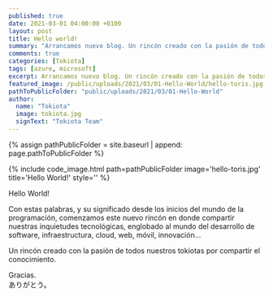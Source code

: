 ```yaml
---
published: true
date: 2021-03-01 04:00:00 +0100
layout: post 
title: Hello world!
summary: "Arrancamos nuevo blog. Un rincón creado con la pasión de todos nuestros Tokiotas por compartir conocimiento e inquietudes tecnológicas, englobado al mundo del desarrollo de software, infraestructura, cloud, web, móvil, innovación... "
comments: true
categories: [Tokiota]
tags: [azure, microsoft]
excerpt: Arrancamos nuevo blog. Un rincón creado con la pasión de todos nuestros Tokiotas por compartir el conocimiento.
featured_image: /public/uploads/2021/03/01-Hello-World/hello-toris.jpg
pathToPublicFolder: "public/uploads/2021/03/01-Hello-World"
author:
  name: "Tokiota"
  image: tokiota.jpg
  signText: "Tokiota Team"
---
```

{% assign pathPublicFolder = site.baseurl | append: page.pathToPublicFolder %}

{% include code_image.html path=pathPublicFolder
image='hello-toris.jpg'
title='Hello World!'
style=''
%}

Hello World! 

Con estas palabras, y su significado desde los inicios del mundo de la programación, comenzamos este nuevo rincón en donde compartir nuestras inquietudes tecnológicas, englobado al mundo del desarrollo de software, infraestructura, cloud, web, móvil, innovación... 

Un rincón creado con la pasión de todos nuestros tokiotas por compartir el conocimiento.

Gracias.
<br>ありがとう。
